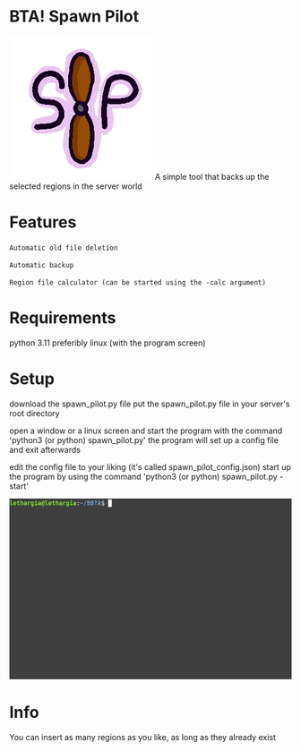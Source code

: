 # BTA! Spawn Pilot
![Spawn Pilot](https://github.com/legitbox/BTASpawnPilot/blob/main/spawn%20pilot.png?raw=true)
A simple tool that backs up the selected regions in the server world

# Features
`Automatic old file deletion`

`Automatic backup`

`Region file calculator (can be started using the -calc argument)`


# Requirements
python 3.11
preferibly linux (with the program screen)

# Setup
download the spawn_pilot.py file
put the spawn_pilot.py file in your server's root directory

open a window or a linux screen and start the program with the command 'python3 (or python) spawn_pilot.py'
  the program will set up a config file and exit afterwards
  
edit the config file to your liking (it's called spawn_pilot_config.json)
start up the program by using the command 'python3 (or python) spawn_pilot.py -start'

![Tutorial GIF](https://github.com/legitbox/BTASpawnPilot/blob/main/tutorial.gif?raw=true)

# Info
You can insert as many regions as you like, as long as they already exist
